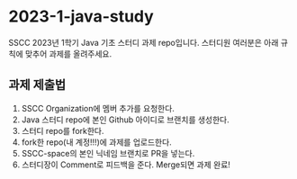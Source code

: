 # 2023-1-java-study
SSCC 2023년 1학기 Java 기초 스터디 과제 repo입니다.
스터디원 여러분은 아래 규칙에 맞추어 과제를 올려주세요.

## 과제 제출법
1. SSCC Organization에 멤버 추가를 요청한다.
2. Java 스터디 repo에 본인 Github 아이디로 브랜치를 생성한다.
3. 스터디 repo를 fork한다.
4. fork한 repo(내 계정!!!)에 과제를 업로드한다.
5. SSCC-space의 본인 닉네임 브랜치로 PR을 넣는다.
6. 스터디장이 Comment로 피드백을 준다. Merge되면 과제 완료!
